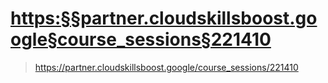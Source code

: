 
# <https:§§partner.cloudskillsboost.google§course_sessions§221410>
> <https://partner.cloudskillsboost.google/course_sessions/221410>
        